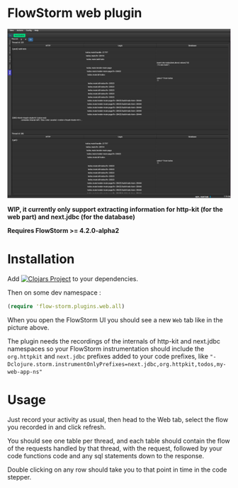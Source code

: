 # FlowStorm web plugin

![demo](./images/plugin_demo.png)

**WIP, it currently only support extracting information for http-kit (for the web part) and next.jdbc (for the database)**

**Requires FlowStorm >= 4.2.0-alpha2**

# Installation

Add [![Clojars Project](https://img.shields.io/clojars/v/com.github.flow-storm/flow-storm-web-plugin.svg)](https://clojars.org/com.github.flow-storm/flow-storm-web-plugin) 
to your dependencies.

Then on some dev namespace :

```clojure
(require 'flow-storm.plugins.web.all)
```

When you open the FlowStorm UI you should see a new `Web` tab like in the picture above.

The plugin needs the recordings of the internals of http-kit and next.jdbc namespaces so your FlowStorm instrumentation should include 
the `org.httpkit` and `next.jdbc` prefixes added to your code prefixes, like `"-Dclojure.storm.instrumentOnlyPrefixes=next.jdbc,org.httpkit,todos,my-web-app-ns"`

# Usage

Just record your activity as usual, then head to the Web tab, select the flow you recorded in and click refresh.

You should see one table per thread, and each table should contain the flow of the requests handled by that thread,
with the request, followed by your code functions code and any sql statements down to the response.

Double clicking on any row should take you to that point in time in the code stepper.
